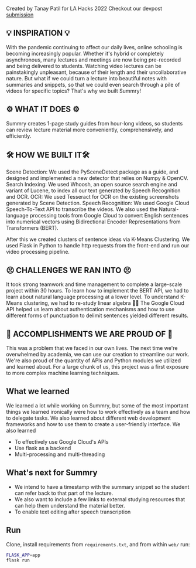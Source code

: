 Created by Tanay Patil for LA Hacks 2022
Checkout our devpost [submission](https://devpost.com/software/summry)

## 💡 INSPIRATION 💡

With the pandemic continuing to affect our daily lives, online schooling is becoming increasingly popular. Whether it's hybrid or completely asynchronous, many lectures and meetings are now being pre-recorded and being delivered to students. Watching video lectures can be painstakingly unpleasant, because of their length and their uncollaborative nature. But what if we could turn a lecture into beautiful notes with summaries and snippets, so that we could even search through a pile of videos for specific topics? That's why we built Summry!

## ⚙️ WHAT IT DOES ⚙️

Summry creates 1-page study guides from hour-long videos, so students can review lecture material more conveniently, comprehensively, and efficiently.

## 🛠️ HOW WE BUILT IT🛠️

Scene Detection: We used the PySceneDetect package as a guide, and designed and implemented a new detector that relies on Numpy & OpenCV.
Search Indexing: We used Whoosh, an open source search engine and variant of Lucene, to index all our text generated by Speech Recognition and OCR.
OCR: We used Tesseract for OCR on the existing screenshots generated by Scene Detection.
Speech Recognition: We used Google Cloud Speech-To-Text API to transcribe the videos. We also used the Natural-language processing tools from Google Cloud to convert English sentences into numerical vectors using Bidirectional Encoder Representations from Transformers (BERT).

After this we created clusters of sentence ideas via K-Means Clustering. We used Flask in Python to handle http requests from the front-end and run our video processing pipeline.

## 😣 CHALLENGES WE RAN INTO 😣

It took strong teamwork and time management to complete a large-scale project within 30 hours. To learn how to implement the BERT API, we had to learn about natural language processing at a lower level. To understand K-Means clustering, we had to re-study linear algebra 😵‍💫
The Google Cloud API helped us learn about authentication mechanisms and how to use different forms of punctuation to delimit sentences yielded different results.

## 🎉 ACCOMPLISHMENTS WE ARE PROUD OF 🎉

This was a problem that we faced in our own lives. The next time we're overwhelmed by academia, we can use our creation to streamline our work. We're also proud of the quantity of APIs and Python modules we utilized and learned about. For a large chunk of us, this project was a first exposure to more complex machine learning techniques.

## What we learned

We learned a lot while working on Summry, but some of the most important things we learned ironically were how to work effectively as a team and how to delegate tasks. We also learned about different web development frameworks and how to use them to create a user-friendly interface.
We also learned

- To effectively use Google Cloud's APIs
- Use flask as a backend
- Multi-processing and multi-threading

## What's next for Summry

- We intend to have a timestamp with the summary snippet so the student can refer back to that part of the lecture.
- We also want to include a few links to external studying resources that can help them understand the material better.
- To enable text editing after speech transcription

## Run

Clone, install requirements from `requirements.txt`, and from within `web/` run:

```sh
FLASK_APP=app
flask run
```
